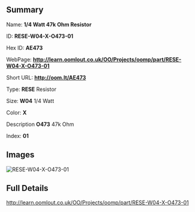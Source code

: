 

## Summary
 
Name: __1/4 Watt 47k Ohm Resistor__

ID: __RESE-W04-X-O473-01__

Hex ID: __AE473__

WebPage: __http://learn.oomlout.co.uk/OO/Projects/oomp/part/RESE-W04-X-O473-01__

Short URL: __http://oom.lt/AE473__


Type: __RESE__ Resistor 

Size: __W04__ 1/4 Watt 

Color: __X__  

Description __O473__ 47k Ohm 

Index: __01__


## Images
![RESE-W04-X-O473-01](http://oomlout.com/oomp-gen/parts/RESE-W04-X-O473-01/RESE-W04-X-O473-01_420.jpg)



## Full Details

 http://learn.oomlout.co.uk/OO/Projects/oomp/part/RESE-W04-X-O473-01














